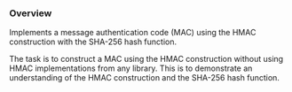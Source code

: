 ### Overview
Implements a message authentication code (MAC) using the HMAC construction with the SHA-256 hash function.

The task is to construct a MAC using the HMAC construction without using HMAC implementations from any library. This is to demonstrate an understanding of the HMAC construction and the SHA-256 hash function.